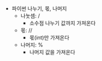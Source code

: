 - 파이썬 나누기, 몫, 나머지
  - 나눗셈: /
    - 소수점 나누기 값까지 가져온다
  - 몫: //
    - 몫(int)만 가져온다
  - 나머지: %
    - 나머지 값을 가져온다